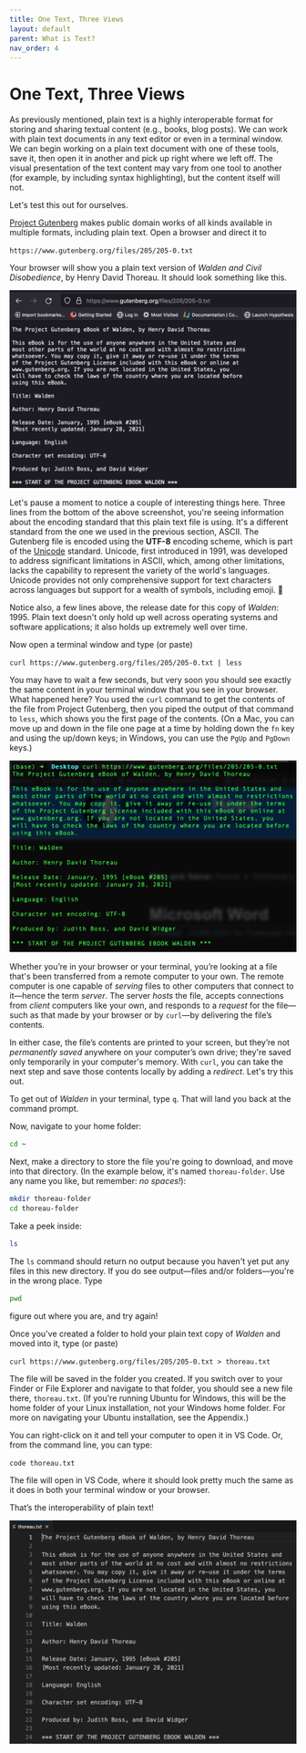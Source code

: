 ```yaml
---
title: One Text, Three Views
layout: default
parent: What is Text?
nav_order: 4
---
```

# One Text, Three Views

As previously mentioned, plain text is a highly interoperable format for storing and sharing textual content (e.g., books, blog posts). We can work with plain text documents in any text editor or even in a terminal window. We can begin working on a plain text document with one of these tools, save it, then open it in another and pick up right where we left off. The visual presentation of the text content may vary from one tool to another (for example, by including syntax highlighting), but the content itself will not.

Let's test this out for ourselves.

[Project Gutenberg](https://www.gutenberg.org/) makes public domain works of all kinds available in multiple formats, including plain text. Open a browser and direct it to

`https://www.gutenberg.org/files/205/205-0.txt`

Your browser will show you a plain text version of *Walden and Civil Disobedience*, by Henry David Thoreau. It should look something like this.

![Plain text version of Walden as viewed in a browser](../assets/gutenberg-walden.png)

Let's pause a moment to notice a couple of interesting things here. Three lines from the bottom of the above screenshot, you're seeing information about the encoding standard that this plain text file is using. It's a different standard from the one we used in the previous section, ASCII. The Gutenberg file is encoded using the **UTF-8** encoding scheme, which is part of the [Unicode](https://home.unicode.org/) standard. Unicode, first introduced in 1991, was developed to address significant limitations in ASCII, which, among other limitations, lacks the capability to represent the variety of the world's languages. Unicode provides not only comprehensive support for text characters across languages but support for a wealth of symbols, including emoji. &#x1f642; 

Notice also, a few lines above, the release date for this copy of *Walden*: 1995. Plain text doesn't only hold up well across operating systems and software applications; it also holds up extremely well over time.

Now open a terminal window and type (or paste)

`curl https://www.gutenberg.org/files/205/205-0.txt | less`

You may have to wait a few seconds, but very soon you should see exactly the same content in your terminal window that you see in your browser. What happened here? You used the `curl` command to get the contents of the file from Project Gutenberg, then you piped the output of that command to `less`, which shows you the first page of the contents. (On a Mac, you can move up and down in the file one page at a time by holding down the `fn` key and using the up/down keys; in Windows, you can use the `PgUp` and `PgDown` keys.)

![Walden in a terminal window](../assets/walden-in-terminal.png)

Whether you’re in your browser or your terminal, you’re looking at a file that's been transferred from a remote computer to your own. The remote computer is one capable of *serving* files to other computers that connect to it&mdash;hence the term *server*. The server *hosts* the file, accepts connections from *client* computers like your own, and responds to a *request* for the file&mdash;such as that made by your browser or by `curl`&mdash;by delivering the file’s contents.

In either case, the file’s contents are printed to your screen, but they’re not *permanently saved* anywhere on your computer’s own drive; they're saved only temporarily in your computer's memory. With `curl`, you can take the next step and save those contents locally by adding a *redirect*. Let's try this out.

To get out of *Walden* in your terminal, type `q`. That will land you back at the command prompt.

Now, navigate to your home folder:

```zsh
cd ~
```
Next, make a directory to store the file you're going to download, and move into that directory. (In the example below, it's named `thoreau-folder`. Use any name you like, but remember: *no spaces!*):

```zsh
mkdir thoreau-folder
cd thoreau-folder
```
Take a peek inside:

```zsh
ls
```
The `ls` command should return no output because you haven't yet put any files in this new directory. If you do see output&mdash;files and/or folders&mdash;you're in the wrong place. Type

```zsh
pwd
```
figure out where you are, and try again!

Once you've created a folder to hold your plain text copy of *Walden* and moved into it, type (or paste)

`curl https://www.gutenberg.org/files/205/205-0.txt > thoreau.txt`

The file will be saved in the folder you created. If you switch over to your Finder or File Explorer and navigate to that folder, you should see a new file there, `thoreau.txt`. (If you're running Ubuntu for Windows, this will be the home folder of your Linux installation, not your Windows home folder. For more on navigating your Ubuntu installation, see the Appendix.)

You can right-click on it and tell your computer to open it in VS Code. Or, from the command line, you can type:

`code thoreau.txt`

The file will open in VS Code, where it should look pretty much the same as it does in both your terminal window or your browser.

That’s the interoperability of plain text!

![Walden in VS Code](../assets/walden-in-vscode.png)